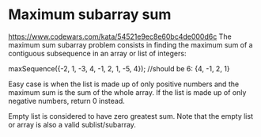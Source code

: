# Maximum subarray sum
https://www.codewars.com/kata/54521e9ec8e60bc4de000d6c
The maximum sum subarray problem consists in finding the maximum sum of a contiguous subsequence in an array or list of integers:

maxSequence({-2, 1, -3, 4, -1, 2, 1, -5, 4});
//should be 6: {4, -1, 2, 1}

Easy case is when the list is made up of only positive numbers and the maximum sum is the sum of the whole array. If the list is made up of only negative numbers, return 0 instead.

Empty list is considered to have zero greatest sum. Note that the empty list or array is also a valid sublist/subarray.

